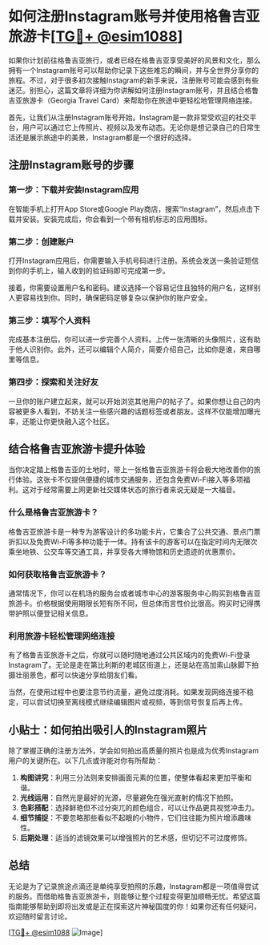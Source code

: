 # 如何注册Instagram账号并使用格鲁吉亚旅游卡[[TG💪+ @esim1088](https://t.me/s/esim1088)]

如果你计划前往格鲁吉亚旅行，或者已经在格鲁吉亚享受美好的风景和文化，那么拥有一个Instagram账号可以帮助你记录下这些难忘的瞬间，并与全世界分享你的旅程。不过，对于很多初次接触Instagram的新手来说，注册账号可能会感到有些迷茫。别担心，这篇文章将详细为你讲解如何注册Instagram账号，并且结合格鲁吉亚旅游卡（Georgia Travel Card）来帮助你在旅途中更轻松地管理网络连接。

首先，让我们从注册Instagram账号开始。Instagram是一款非常受欢迎的社交平台，用户可以通过它上传照片、视频以及发布动态。无论你是想记录自己的日常生活还是展示旅途中的美景，Instagram都是一个很好的选择。

## 注册Instagram账号的步骤

### 第一步：下载并安装Instagram应用
在智能手机上打开App Store或Google Play商店，搜索“Instagram”，然后点击下载并安装。安装完成后，你会看到一个带有相机标志的应用图标。

### 第二步：创建账户
打开Instagram应用后，你需要输入手机号码进行注册。系统会发送一条验证短信到你的手机上，输入收到的验证码即可完成第一步。

接着，你需要设置用户名和密码。建议选择一个容易记住且独特的用户名，这样别人更容易找到你。同时，确保密码足够复杂以保护你的账户安全。

### 第三步：填写个人资料
完成基本注册后，你可以进一步完善个人资料。上传一张清晰的头像照片，这有助于他人识别你。此外，还可以编辑个人简介，简要介绍自己，比如你是谁，来自哪里等信息。

### 第四步：探索和关注好友
一旦你的账户建立起来，就可以开始浏览其他用户的帖子了。如果你想让自己的内容被更多人看到，不妨关注一些感兴趣的话题标签或者朋友。这样不仅能增加曝光率，还能让你更快融入这个社区。

## 结合格鲁吉亚旅游卡提升体验

当你决定踏上格鲁吉亚的土地时，带上一张格鲁吉亚旅游卡将会极大地改善你的旅行体验。这张卡不仅提供便捷的城市交通服务，还包含免费Wi-Fi接入等多项福利。这对于经常需要上网更新社交媒体状态的旅行者来说无疑是一大福音。

### 什么是格鲁吉亚旅游卡？
格鲁吉亚旅游卡是一种专为游客设计的多功能卡片，它集合了公共交通、景点门票折扣以及免费Wi-Fi等多种功能于一体。持有该卡的游客可以在指定时间内无限次乘坐地铁、公交车等交通工具，并享受各大博物馆和历史遗迹的优惠票价。

### 如何获取格鲁吉亚旅游卡？
通常情况下，你可以在机场的服务台或者城市中心的游客服务中心购买到格鲁吉亚旅游卡。价格根据使用期限长短有所不同，但总体而言性价比很高。购买时记得携带护照以便登记相关信息。

### 利用旅游卡轻松管理网络连接
有了格鲁吉亚旅游卡之后，你就可以随时随地通过公共区域内的免费Wi-Fi登录Instagram了。无论是走在第比利斯的老城区街道上，还是站在高加索山脉脚下拍摄壮丽景色，都可以快速分享给朋友们看。

当然，在使用过程中也要注意节约流量，避免过度消耗。如果发现网络连接不稳定，可以尝试切换至离线模式继续编辑图片或视频，等到信号恢复后再上传。

## 小贴士：如何拍出吸引人的Instagram照片

除了掌握正确的注册方法外，学会如何拍出高质量的照片也是成为优秀Instagram用户的关键所在。以下几点或许能对你有所帮助：

1. **构图讲究**：利用三分法则来安排画面元素的位置，使整体看起来更加平衡和谐。
2. **光线运用**：自然光是最好的光源，尽量避免在强光直射的情况下拍照。
3. **色彩搭配**：选择鲜艳但不过分突兀的颜色组合，可以让作品更具视觉冲击力。
4. **细节捕捉**：不要忽略那些看似不起眼的小物件，它们往往能为照片增添趣味性。
5. **后期处理**：适当的滤镜效果可以增强照片的艺术感，但切记不可过度修饰。

## 总结

无论是为了记录旅途点滴还是单纯享受拍照的乐趣，Instagram都是一项值得尝试的服务。而借助格鲁吉亚旅游卡，则能够让整个过程变得更加顺畅无忧。希望这篇指南能够帮助到即将出发或是正在探索这片神秘国度的你！如果你还有任何疑问，欢迎随时留言讨论。

[[TG💪+ @esim1088](https://t.me/s/esim1088) ![Image](https://i.postimg.cc/4NQfJmqS/Snipaste-2025-05-13-00-14-12.png)]